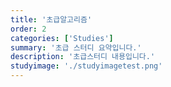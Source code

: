 ```yaml
---
title: '초급알고리즘'
order: 2
categories: ['Studies']
summary: '초급 스터디 요약입니다.'
description: '초급스터디 내용입니다.'
studyimage: './studyimagetest.png'
---
```

